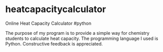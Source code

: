 # heatcapacitycalculator
Online Heat Capacity Calculator
#python 

The purpose of my program is to provide a simple way for chemistry students to calculate heat capacity. The programming language I used is Python. Constructive feedback is appreciated. 
